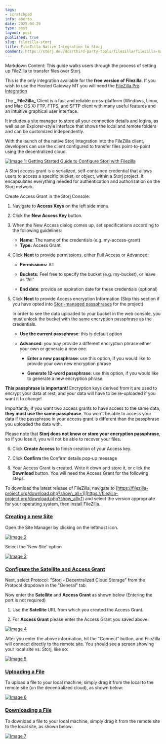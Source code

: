 ```yaml
---
tags:
- scratchpad
info: aberto.
date: 2025-04-29
type: post
layout: post
published: true
slug: filezilla-storj
title: FileZilla Native Integration to Storj
comment: https://storj.dev/dcs/third-party-tools/filezilla/filezilla-native
---
```



Markdown Content:
This guide walks users through the process of setting up FileZilla to transfer files over Storj.

This is the only integration available for the **free version of Filezilla**. If you wish to use the Hosted Gateway MT you will need the [FileZilla Pro Integration](https://storj.dev/dcs/third-party-tools/filezilla/filezilla-pro)

The **\_ FileZilla\_** Client is a fast and reliable cross-platform (Windows, Linux, and Mac OS X) FTP, FTPS, and SFTP client with many useful features and an intuitive graphical user interface.

It includes a site manager to store all your connection details and logins, as well as an Explorer-style interface that shows the local and remote folders and can be customized independently.

With the launch of the native Storj Integration into the FileZilla client, developers can use the client configured to transfer files point-to-point using the decentralized cloud.

[![Image 1: Getting Started Guide to Configure Storj with Filezilla](https://link.storjshare.io/raw/jua7rls6hkx5556qfcmhrqed2tfa/docs/images/A3axDH9IIHl-G8gI--gjT_fz.png)](https://link.storjshare.io/raw/jua7rls6hkx5556qfcmhrqed2tfa/docs/images/A3axDH9IIHl-G8gI--gjT_fz.png)

A Storj access grant is a serialized, self-contained credential that allows users to access a specific bucket, or object, within a Storj project. It encapsulates everything needed for authentication and authorization on the Storj network.

Create Access Grant in the Storj Console:

1.  Navigate to **Access Keys** on the left side menu.
    
2.  Click the **New Access Key** button.
    
3.  When the New Access dialog comes up, set specifications according to the following guidelines:
    
    *   **Name:** The name of the credentials (e.g. my-access-grant)
    *   **Type:** Access Grant
4.  Click **Next** to provide permissions, either Full Access or Advanced:
    
    *   **Permissions:** All
        
    *   **Buckets:** Feel free to specify the bucket (e.g. my-bucket), or leave as “All”
        
    *   **End date**: provide an expiration date for these credentials (optional)
        
5.  Click **Next** to provide Access encryption Information (Skip this section if you have opted into [Storj-managed passphrases](https://storj.dev/learn/concepts/encryption-key/storj-vs-user-managed-encryption) for the project)
    
    In order to see the data uploaded to your bucket in the web console, you must unlock the bucket with the same encryption passphrase as the credentials.
    
    *   **Use the current passphrase**: this is default option
        
    *   **Advanced**: you may provide a different encryption phrase either your own or generate a new one.
        
        *   **Enter a new passphrase**: use this option, if you would like to provide your own new encryption phrase
            
        *   **Generate 12-word passphrase**: use this option, if you would like to generate a new encryption phrase
            

**This passphrase is important!** Encryption keys derived from it are used to encrypt your data at rest, and your data will have to be re-uploaded if you want it to change!

Importantly, if you want two access grants to have access to the same data, **they must use the same passphrase**. You won't be able to access your data if the passphrase in your access grant is different than the passphrase you uploaded the data with.

Please note that **Storj does not know or store your encryption passphrase**, so if you lose it, you will not be able to recover your files.

6.  Click **Create Access** to finish creation of your Access key.
    
7.  Click **Confirm** the Confirm details pop-up message
    
8.  Your Access Grant is created. Write it down and store it, or click the **Download** button. You will need the Access Grant for the following steps.
    

To download the latest release of FileZilla, navigate to [https://filezilla-project.org/download.php?show\_all=1](https://filezilla-project.org/download.php?show_all=1) and select the version appropriate for your operating system, then install FileZilla.

### [Creating a new Site](https://storj.dev/dcs/third-party-tools/filezilla/filezilla-native#creating-a-new-site)

Open the Site Manager by clicking on the leftmost icon.

[![Image 2](https://link.storjshare.io/raw/jua7rls6hkx5556qfcmhrqed2tfa/docs/images/ptIx46T-1UVKXUjFN4ogP_filezilla1.png)](https://link.storjshare.io/raw/jua7rls6hkx5556qfcmhrqed2tfa/docs/images/ptIx46T-1UVKXUjFN4ogP_filezilla1.png)

Select the 'New Site' option

[![Image 3](https://link.storjshare.io/raw/jua7rls6hkx5556qfcmhrqed2tfa/docs/images/R_IRpQKcgfDIUbxsBnW7d_image.png)](https://link.storjshare.io/raw/jua7rls6hkx5556qfcmhrqed2tfa/docs/images/R_IRpQKcgfDIUbxsBnW7d_image.png)

### [Configure the Satellite and Access Grant](https://storj.dev/dcs/third-party-tools/filezilla/filezilla-native#configure-the-satellite-and-access-grant)

Next, select Protocol: "Storj - Decentralized Cloud Storage" from the Protocol dropdown in the "General" tab.

Now enter the **Satellite** and **Access Grant** as shown below (Entering the port is not required)

1.  Use the **Satellite** URL from which you created the Access Grant.
    
2.  For **Access Grant** please enter the Access Grant you saved above.
    

[![Image 4](https://link.storjshare.io/raw/jua7rls6hkx5556qfcmhrqed2tfa/docs/images/QfVDo6-BAPCOq85iJqWEJ_image.png)](https://link.storjshare.io/raw/jua7rls6hkx5556qfcmhrqed2tfa/docs/images/QfVDo6-BAPCOq85iJqWEJ_image.png)

After you enter the above information, hit the "Connect" button, and FileZilla will connect directly to the remote site. You should see a screen showing your local site vs. Storj, like so:

[![Image 5](https://link.storjshare.io/raw/jua7rls6hkx5556qfcmhrqed2tfa/docs/images/LKG7hFgbpmSQUM5Ps8GIh_filezilla2.png)](https://link.storjshare.io/raw/jua7rls6hkx5556qfcmhrqed2tfa/docs/images/LKG7hFgbpmSQUM5Ps8GIh_filezilla2.png)

### [Uploading a File](https://storj.dev/dcs/third-party-tools/filezilla/filezilla-native#uploading-a-file)

To upload a file to your local machine, simply drag it from the local to the remote site (on the decentralized cloud), as shown below:

[![Image 6](https://link.storjshare.io/raw/jua7rls6hkx5556qfcmhrqed2tfa/docs/images/yC9FAbglEVJ3Ps7eL4Eik_filezilla3.gif)](https://link.storjshare.io/raw/jua7rls6hkx5556qfcmhrqed2tfa/docs/images/yC9FAbglEVJ3Ps7eL4Eik_filezilla3.gif)

### [Downloading a File](https://storj.dev/dcs/third-party-tools/filezilla/filezilla-native#downloading-a-file)

To download a file to your local machine, simply drag it from the remote site to the local site, as shown below:

[![Image 7](https://link.storjshare.io/raw/jua7rls6hkx5556qfcmhrqed2tfa/docs/images/TvSrHNg6pSIvsXyeKGm2A_filezilla4.gif)](https://link.storjshare.io/raw/jua7rls6hkx5556qfcmhrqed2tfa/docs/images/TvSrHNg6pSIvsXyeKGm2A_filezilla4.gif)